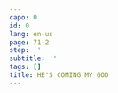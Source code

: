```yaml
---
capo: 0
id: 0
lang: en-us
page: 71-2
step: ''
subtitle: ''
tags: []
title: HE'S COMING MY GOD
---
```

